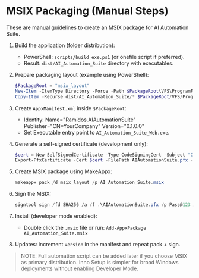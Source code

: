 # MSIX Packaging (Manual Steps)

These are manual guidelines to create an MSIX package for AI Automation Suite.

1. Build the application (folder distribution):
   - PowerShell: `scripts/build_exe.ps1` (or onefile script if preferred).
   - Result: `dist/AI_Automation_Suite` directory with executables.

2. Prepare packaging layout (example using PowerShell):
   ```powershell
   $PackageRoot = "msix_layout"
   New-Item -ItemType Directory -Force -Path $PackageRoot\VFS\ProgramFiles\AI_Automation_Suite | Out-Null
   Copy-Item -Recurse dist/AI_Automation_Suite/* $PackageRoot/VFS/ProgramFiles/AI_Automation_Suite
   ```

3. Create `AppxManifest.xml` inside `$PackageRoot`:
   - Identity: Name="Ramidos.AIAutomationSuite" Publisher="CN=YourCompany" Version="0.1.0.0"
   - Set Executable entry point to `AI_Automation_Suite_Web.exe`.

4. Generate a self-signed certificate (development only):
   ```powershell
   $cert = New-SelfSignedCertificate -Type CodeSigningCert -Subject "CN=YourCompany" -CertStoreLocation Cert:\CurrentUser\My
   Export-PfxCertificate -Cert $cert -FilePath AIAutomationSuite.pfx -Password (ConvertTo-SecureString -String "Pass@123" -Force -AsPlainText)
   ```

5. Create MSIX package using MakeAppx:
   ```powershell
   makeappx pack /d msix_layout /p AI_Automation_Suite.msix
   ```

6. Sign the MSIX:
   ```powershell
   signtool sign /fd SHA256 /a /f .\AIAutomationSuite.pfx /p Pass@123 AI_Automation_Suite.msix
   ```

7. Install (developer mode enabled):
   - Double click the `.msix` file or run: `Add-AppxPackage AI_Automation_Suite.msix`

8. Updates: increment `Version` in the manifest and repeat pack + sign.

> NOTE: Full automation script can be added later if you choose MSIX as primary distribution. Inno Setup is simpler for broad Windows deployments without enabling Developer Mode.

